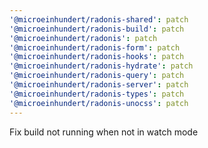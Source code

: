 ```yaml
---
'@microeinhundert/radonis-shared': patch
'@microeinhundert/radonis-build': patch
'@microeinhundert/radonis': patch
'@microeinhundert/radonis-form': patch
'@microeinhundert/radonis-hooks': patch
'@microeinhundert/radonis-hydrate': patch
'@microeinhundert/radonis-query': patch
'@microeinhundert/radonis-server': patch
'@microeinhundert/radonis-types': patch
'@microeinhundert/radonis-unocss': patch
---
```


Fix build not running when not in watch mode
